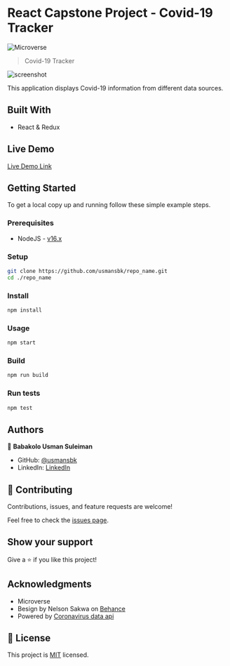 # React Capstone Project - Covid-19 Tracker

![Microverse](https://img.shields.io/badge/Microverse-blueviolet)

> Covid-19 Tracker

![screenshot](./app_screenshot.jpeg)

This application displays Covid-19 information from different data sources.

## Built With

- React & Redux

## Live Demo

[Live Demo Link](https://usmansbk.github.io/repo_name)

## Getting Started

To get a local copy up and running follow these simple example steps.

### Prerequisites

- NodeJS - [v16.x](https://nodejs.org/en/)

### Setup

```bash
git clone https://github.com/usmansbk/repo_name.git
cd ./repo_name
```

### Install

```bash
npm install
```

### Usage

```bash
npm start
```

### Build

```bash
npm run build
```

### Run tests

```bash
npm test
```

## Authors

👤 **Babakolo Usman Suleiman**

- GitHub: [@usmansbk](https://github.com/usmansbk)
- LinkedIn: [LinkedIn](https://www.linkedin.com/in/usman-suleiman-82b444140/)

## 🤝 Contributing

Contributions, issues, and feature requests are welcome!

Feel free to check the [issues page](../../issues/).

## Show your support

Give a ⭐️ if you like this project!

## Acknowledgments

- Microverse
- Besign by Nelson Sakwa on [Behance](https://www.behance.net/gallery/31579789/Ballhead-App-(Free-PSDs))
- Powered by [Coronavirus data api](https://covid19tracking.narrativa.com/index_en.html)

## 📝 License

This project is [MIT](./MIT.md) licensed.
